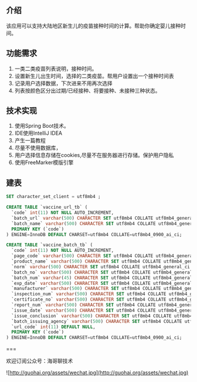 ## 介绍
该应用可以支持大陆地区新生儿的疫苗接种时间的计算。帮助你确定婴儿接种时间。

## 功能需求
1. 一类二类疫苗列表说明，接种时间。
2. 设置新生儿出生时间，选择的二类疫苗。帮用户设置出一个接种时间表
3. 记录用户选择数据，下次进来不用再次选择
4. 列表按颜色区分出过期/已经接种、将要接种、未接种三种状态。

## 技术实现
1. 使用Spring Boot技术。
2. IDE使用IntelliJ IDEA
3. 产生一篇教程
4. 尽量不使用数据库，
5. 用户选择信息存储在cookies,尽量不在服务器进行存储。保护用户隐私
6. 使用FreeMarker模版引擎


## 建表

~~~ sql
SET character_set_client = utf8mb4 ;

CREATE TABLE `vaccine_url_tb` (
  `code` int(11) NOT NULL AUTO_INCREMENT,
  `batch_url` varchar(500) CHARACTER SET utf8mb4 COLLATE utf8mb4_general_ci DEFAULT NULL,
  `batch_name` varchar(500) CHARACTER SET utf8mb4 COLLATE utf8mb4_general_ci DEFAULT NULL,
  PRIMARY KEY (`code`)
) ENGINE=InnoDB DEFAULT CHARSET=utf8mb4 COLLATE=utf8mb4_0900_ai_ci;

CREATE TABLE `vaccine_batch_tb` (
  `code` int(11) NOT NULL AUTO_INCREMENT,
  `page_code` varchar(500) CHARACTER SET utf8mb4 COLLATE utf8mb4_general_ci DEFAULT NULL,
  `product_name` varchar(500) CHARACTER SET utf8mb4 COLLATE utf8mb4_general_ci DEFAULT NULL,
  `norm` varchar(500) CHARACTER SET utf8mb4 COLLATE utf8mb4_general_ci DEFAULT NULL,
  `batch_no` varchar(500) CHARACTER SET utf8mb4 COLLATE utf8mb4_general_ci DEFAULT NULL,
  `batch_num` varchar(45) CHARACTER SET utf8mb4 COLLATE utf8mb4_general_ci DEFAULT NULL,
  `exp_date` varchar(500) CHARACTER SET utf8mb4 COLLATE utf8mb4_general_ci DEFAULT NULL,
  `manufacturer` varchar(500) CHARACTER SET utf8mb4 COLLATE utf8mb4_general_ci DEFAULT NULL,
  `inspection_num` varchar(500) CHARACTER SET utf8mb4 COLLATE utf8mb4_general_ci DEFAULT NULL,
  `certificate_no` varchar(500) CHARACTER SET utf8mb4 COLLATE utf8mb4_general_ci DEFAULT NULL,
  `report_num` varchar(500) CHARACTER SET utf8mb4 COLLATE utf8mb4_general_ci DEFAULT NULL,
  `issue_date` varchar(500) CHARACTER SET utf8mb4 COLLATE utf8mb4_general_ci DEFAULT NULL,
  `issue_conclusion` varchar(500) CHARACTER SET utf8mb4 COLLATE utf8mb4_general_ci DEFAULT NULL,
  `batch_issuing_agency` varchar(500) CHARACTER SET utf8mb4 COLLATE utf8mb4_general_ci DEFAULT NULL,
  `url_code` int(11) DEFAULT NULL,
  PRIMARY KEY (`code`)
) ENGINE=InnoDB DEFAULT CHARSET=utf8mb4 COLLATE=utf8mb4_0900_ai_ci;

~~~
===

欢迎订阅公众号：海哥聊技术

![http://guohai.org/assets/wechat.jpg](http://guohai.org/assets/wechat.jpg)
